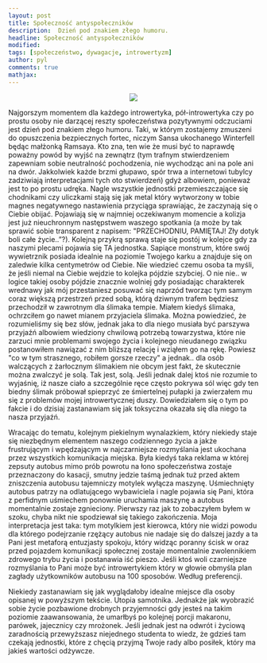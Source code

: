```yaml
---
layout: post
title: Społeczność antyspołeczników
description:  Dzień pod znakiem złego humoru.
headline: Społeczność antyspołeczników
modified: 
tags: [społeczeństwo, dywagacje, introwertyzm]
author: pyl
comments: true
mathjax:
---
```


<center>
<img src="http://dywagacje-spoleczne.pl/images/cat.jpg"/>
</center>

Najgorszym momentem dla każdego introwertyka, pół-introwertyka czy po prostu osoby nie darzącej reszty społeczeństwa pozytywnymi odczuciami jest dzień pod znakiem złego humoru. Taki, w którym zostajemy zmuszeni do opuszczenia bezpiecznych fortec, niczym Sansa ukochanego Winterfell będąc małżonką Ramsaya. Kto zna, ten wie że musi być to naprawdę poważny powód by wyjść na zewnątrz (tym trafnym stwierdzeniem zapewniam sobie neutralność pochodzenia, nie wychodząc ani na pole ani na dwór. Jakkolwiek każde brzmi głupawo, spór trwa a internetowi tubylcy zadziwiają interpretacjami tych oto stwierdzeń) gdyż albowiem, ponieważ jest to po prostu udręka. Nagle wszystkie jednostki przemieszczające się chodnikami czy uliczkami stają się jak metal który wytworzony w tobie magnes negatywnego nastawienia przyciąga sprawiając, że zaczynają  się o Ciebie obijać. Pojawiają się w najmniej oczekiwanym momencie a kolizja jest już nieuchronnym następstwem waszego spotkania (a może by tak sprawić sobie transparent z napisem: "PRZECHODNIU, PAMIĘTAJ! Zły dotyk boli całe życie..”?). Kolejną przykrą sprawą staje się postój w kolejce gdy za naszymi plecami pojawia się TA jednostka. Sapiące monstrum, które swój wywietrznik posiada idealnie na poziomie Twojego karku a znajduje się on zaledwie kilka centymetrów od Ciebie. Nie wiedzieć czemu osoba ta myśli, że jeśli niemal na Ciebie wejdzie to kolejka pójdzie szybciej. O nie nie.. w logice takiej osoby pójdzie znacznie wolniej gdy posiadając charakterek wrednawy jak mój przestaniesz posuwać się naprzód tworząc tym samym coraz większą przestrzeń przed sobą, którą dziwnym trafem będziesz przechodził w zawrotnym dla ślimaka tempie. Miałem kiedyś ślimaka, ochrzciłem go nawet mianem przyjaciela ślimaka. Można powiedzieć, że rozumieliśmy się bez słów, jednak jaka to dla niego musiała być parszywa przyjaźń albowiem wiedziony chwilową potrzebą towarzystwa, które nie zarzuci mnie problemami swojego życia i kolejnego nieudanego związku postanowiłem nawiązać z nim bliższą relację i wziąłem go na rękę. Powiesz "co w tym strasznego, robiłem gorsze rzeczy" a jednak.. dla osób walczących z żarłocznym ślimakiem nie obcym jest fakt, że skutecznie można zwalczyć je solą. Tak jest, solą. Jeśli jednak dalej ktoś nie rozumie to wyjaśnię, iż nasze ciało a szczególnie ręce często pokrywa sól więc gdy ten biedny ślimak próbował spieprzyć ze śmiertelnej pułapki ja zwierzałem mu się z problemów mojej introwertycznej duszy. Dowiedziałem się o tym po fakcie i do dzisiaj zastanawiam się jak toksyczna okazała się dla niego ta nasza przyjaźń.

Wracając do tematu, kolejnym piekielnym wynalazkiem, który niekiedy staje się niezbędnym elementem naszego codziennego życia a jakże frustrującym i wpędzającym w najczarniejsze rozmyślania jest ukochana przez wszystkich komunikacja miejska. Była kiedyś taka reklama w której zepsuty autobus mimo prób powrotu na łono społeczeństwa zostaje przeznaczony do kasacji, smutny jedzie taśmą jednak tuż przed aktem zniszczenia autobusu tajemniczy motylek wyłącza maszynę. Uśmiechnięty autobus patrzy na odlatującego wybawiciela i nagle pojawia się Pani, która z perfidnym uśmiechem ponownie uruchamia maszynę a autobus momentalnie zostaje zgnieciony. Pierwszy raz jak to zobaczyłem byłem w szoku, chyba nikt nie spodziewał się takiego zakończenia. Moja interpretacja jest taka: tym motylkiem jest kierowca, który nie widzi powodu dla którego podejrzanie rzężący autobus nie nadaje się do dalszej jazdy a ta Pani jest metaforą entuzjasty spokoju, który widząc poranny ścisk w oraz przed pojazdem komunikacji społecznej zostaje momentalnie zwolennikiem zdrowego trybu życia i postanawia iść pieszo. Jeśli ktoś woli czarniejsze rozmyślania to Pani może być introwertykiem który w głowie obmyśla plan zagłady użytkowników autobusu na 100 sposobów. Według preferencji.

Niekiedy zastanawiam się jak wyglądałoby idealne miejsce dla osoby opisanej w powyższym tekście. Utopia samotnika. Jednakże jak wyobrazić sobie życie pozbawione drobnych przyjemności gdy jesteś na takim poziomie zaawansowania, że umarłbyś po kolejnej porcji makaronu, parówek, jajecznicy czy mrożonek. Jeśli jednak jest na odwrót i życiową zaradnością przewyższasz niejednego studenta to wiedz, że gdzieś tam czekają jednostki, które z chęcią przyjmą Twoje rady albo posiłek, który ma jakieś wartości odżywcze.
